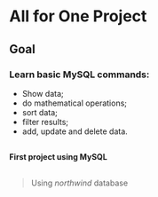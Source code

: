 # All for One Project

## Goal

### Learn basic MySQL commands:

- Show data;
- do mathematical operations;
- sort data;
- filter results;
- add, update and delete data.

##

#### First project using MySQL

##

> Using _northwind_ database